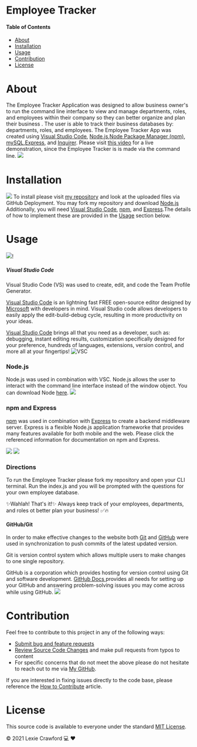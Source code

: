 # Employee Tracker

#### Table of Contents

- [About](#About)
- [Installation](#Installation)
- [Usage](#Usage)
- [Contribution](#Contribution)
- [License](#License)

# About

The Employee Tracker Application was designed to allow business owner's to run the command line interface to view and manage departments, roles, and employees within their company so they can better organize and plan their business .
The user is able to track their business databases by: departments, roles, and employees.
The Employee Tracker App was created using [Visual Studio Code](https://code.visualstudio.com/), [Node.js](https://nodejs.org/en/),[Node Package Manager (npm)](https://www.npmjs.com/), [mySQL](https://www.mysql.com/),[Express](https://expressjs.com/), and [Inquirer](https://www.npmjs.com/package//inquirer).
Please visit [this video](https://drive.google.com/file/d/1unjm4LfoMqxqVHvfMI4zWN80Hh9O7V_O/view) for a live demonstration, since the Employee Tracker is is made via the command line.
![](assets/photos/schema.png)

# Installation

![](assets/photos/deployedappbeginning.JPG)
To install please visit [my repository](https://github.com/lexcraw4d/employeeTracker) and look at the uploaded files via GitHub Deployment. You may fork my repository and download [Node.js](https://nodejs.org/en/) Additionally, you will need [Visual Studio Code](https://code.visualstudio.com/), [npm](https://www.npmjs.com/), and [Express](https://www.npmjs.com/package/express).The details of how to implement these are provided in the [Usage](#Usage) section below.

# Usage

![](assets/photos/inaction.JPG)!

##### Visual Studio Code

Visual Studio Code (VS) was used to create, edit, and code the Team Profile Generator.

[Visual Studio Code](https://code.visualstudio.com/) is an lightning fast FREE open-source editor designed by [Microsoft](https://www.microsoft.com/en-us/) with developers in mind. Visual Studio code allows developers to easily apply the edit-build-debug cycle, resulting in more productivity on your ideas.

[Visual Studio Code](https://code.visualstudio.com/) brings all that you need as a developer, such as: debugging, instant editing results, customization specifically designed for your preference, hundreds of languages, extensions, version control, and more all at your fingertips!
![VSC](assets/photos/VSC.JPG)

### Node.js

Node.js was used in combination with VSC. Node.js allows the user to interact with the command line interface instead of the window object. You can download Node [here](https://nodejs.org/en/).
![](assets/photos/node.JPG)

### npm and Express

[npm](https://www.npmjs.com/package/inquirer) was used in combination with [Express](https://expressjs.com/) to create a backend middleware server. Express is a flexible Node.js application frameworke that provides many features available for both mobile and the web. Please click the referenced information for documentation on npm and Express.

![](assets/photos/npm.JPG)
![](assets/photos/express.JPG)

### Directions

To run the Employee Tracker please fork my repository and open your CLI terminal. Run the index.js and you will be prompted with the questions for your own employee database.

✨Wahlah! That's it!✨
Always keep track of your employees, departments, and roles ot better plan your business! ✅🔥

#### GitHub/Git

In order to make effective changes to the website both [Git](https://gitforwindows.org/) and [GitHub](https://github.com/) were used in synchronization to push commits of the latest updated version.

Git is version control system which allows multiple users to make changes to one single repository.

GitHub is a corporation which provides hosting for version control using Git and software development. [GitHub Docs ](https://docs.github.com/en/free-pro-team@latest/github/setting-up-and-managing-your-github-user-account/managing-user-account-settings) provides all needs for setting up your GitHub and answering problem-solving issues you may come across while using GitHub.
![](assets/photos/bash.JPG)

# Contribution

Feel free to contribute to this project in any of the following ways:

- [Submit bug and feature requests](https://github.com/lexcraw4d/employeeTracker/issues)
- [Review Source Code Changes](https://github.com/lexcraw4d/employeeTracker/pulls) and make pull requests from typos to content
- For specific concerns that do not meet the above please do not hesitate to reach out to me via [My GitHub](https://github.com/lexcraw4d).

If you are interested in fixing issues directly to the code base, please reference the [How to Contribute](https://github.com/microsoft/vscode/wiki/How-to-Contribute) article.

# License

This source code is available to everyone under the standard [MIT License](https://github.com/microsoft/vscode/blob/master/LICENSE.txt).

:copyright: 2021 Lexie Crawford :computer: :heart:
